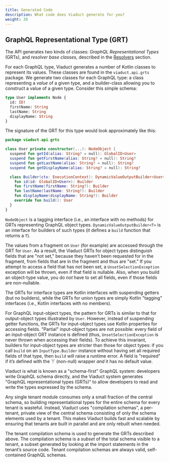 ```yaml
---
title: Generated Code
description: What code does Viaduct generate for you?
weight: 30
---
```


## GraphQL Representational Type (GRT)

The API generates two kinds of classes: *GraphQL Representational Types* (GRTs), and *resolver base classes,* described in the [Resolvers](/docs/resolvers/) section.

For each GraphQL type, Viaduct generates a number of Kotlin classes to represent its values.  These classes are found in the `viaduct.api.grts` package. We generate two classes for each GraphQL type: a class representing a *value* of a given type, and a builder-class allowing you to construct a value of a given type.  Consider this simple schema:

```graphql
type User implements Node {
  id: ID!
  firstName: String
  lastName: String
  displayName: String
}
```

The signature of the GRT for this type would look approximately like this:

```kotlin
package viaduct.api.grts

class User private constructor(...): NodeObject {
  suspend fun getId(alias: String? = null): GlobalID<User>
  suspend fun getFirstName(alias: String? = null): String?
  suspend fun getLastName(alias: String? = null): String?
  suspend fun getDisplayName(alias: String? = null): String?

  class Builder(ctx: ExecutionContext): DynamicValueOutputBuilder<User> {
    fun id(id: GlobalID<User>): Builder
    fun firstName(firstName: String?): Builder
    fun lastName(lastName: String?): Builder
    fun displayName(displayName: String?): Builder
    override fun build(): User
  }
}
```

`NodeObject` is a tagging interface (i.e., an interface with no methods) for GRTs representing GraphQL object types.  `DynamicValueOutputBuilder<T>` is an interface for builders of such types (it defines a `build` function that returns a `T`).

The values from a fragment on `User` (for example) are accessed through the GRT for `User`.  As a result, the Viaduct GRTs for object types distinguish fields that are "not set," because they haven’t been requested for in the fragment, from fields that are in the fragment and thus are "set."  If you attempt to access a field that has not been set, a `UnsetSelectionException` exception will be thrown, even if that field is nullable.  Also, when you build an object-type value, you do *not* have to set all fields, even if those fields are non-nullable.

The GRTs for interface types are Kotlin interfaces with suspending getters (but no builders), while the GRTs for union types are simply Kotlin "tagging" interfaces (i.e., Kotlin interfaces with no members).

For GraphQL input-object types, the pattern for GRTs is similar to that for output-object types illustrated by `User`.  However, instead of suspending getter functions, the GRTs for input-object types use Kotlin properties for accessing fields.  "Partial" input-object types are not possible: every field of an input-object GRT instance is defined (thus, `UnsetSelectionException` is never thrown when accessing their fields).  To achieve this invariant, builders for input-object types are stricter than those for object types: if you call `build` on an `InputType.Builder` instance without having set all required fields of that type, then `build` will raise a runtime error.  A field is "required" if it’s defined with the \`\!\` (non-null) wrapper *and* it has no default value.

Viaduct is what is known as a "schema-first" GraphQL system: developers write GraphQL schema directly, and the Viaduct system generates "GraphQL representational types (GRTs)" to allow developers to read and write the types expressed by the schema.

Any single tenant module consumes only a small fraction of the central schema, so building representational types for the entire schema for every tenant is wasteful. Instead, Viaduct uses "compilation schemas", a per-tenant, private view of the central schema consisting of only the schema elements used by a tenant. This makes Viaduct builds fast and scalable by ensuring that tenants are built in parallel and are only rebuilt when needed.

The tenant compilation schema is used to generate the GRTs described above. The compilation schema is a *subset* of the total schema visible to a tenant, a subset generated by looking at the import statements in the tenant’s source code. Tenant compilation schemas are always valid, self-contained GraphQL schemas.

[//]: # (## Addressing an unresolved GraphQL object type)

[//]: # ()
[//]: # (The algorithm for computing the compilation schema will occasionally miss a needed type, leading to a type-not-found error during compilation.  In these cases you will need to include types used in the fragments in the compilation schema by adding them to your tenant’s explicit\_compilation\_schema\_types.txt file.)

[//]: # ()
[//]: # (If a GraphQL object type is missing, the build will throw an unresolved reference error:)

[//]: # ()
[//]: # (```)

[//]: # (error: unresolved reference: NewType)

[//]: # ()
[//]: # (            import com.example.generated.schema.NewType)

[//]: # ()
[//]: # (             ^)

[//]: # (```)

[//]: # ()
[//]: # (To resolve this, add the field's GraphQL type to your tenant's explicit\_compilation\_schema\_types.txt file and rebuild.)

